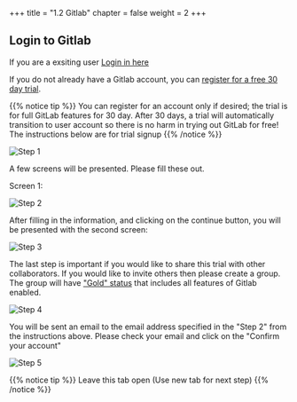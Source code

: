 +++
title = "1.2 Gitlab"
chapter = false
weight = 2
+++

## Login to Gitlab

If you are a exsiting user [Login in here](https://gitlab.com/users/sign_in)

If you do not already have a Gitlab account, you can [register for a free 30 day trial](https://about.gitlab.com/free-trial/). 

{{% notice tip %}}
You can register for an account only if desired; the trial is for full GitLab features for 30 day. After 30 days, a trial will automatically transition to user account so there is no harm in trying out GitLab for free! The instructions below are for trial signup
{{% /notice %}}

![Step 1](/images/getting_started/gitlab-homepage.png)

A few screens will be presented. Please fill these out. 

Screen 1:

![Step 2](/images/getting_started/gitlab-trial-screen-1.png)

After filling in the information, and clicking on the continue button, you will be presented with the second screen:

![Step 3](/images/getting_started/gitlab-trial-screen-2.png)

The last step is important if you would like to share this trial with other collaborators. If you would like to invite others then please create a group. The group will have ["Gold" status](https://about.gitlab.com/pricing/gitlab-com/feature-comparison/) that includes all features of Gitlab enabled. 

![Step 4](/images/getting_started/gitlab-trial-screen-3.png)

You will be sent an email to the email address specified in the "Step 2" from the instructions above. Please check your email and click on the "Confirm your account" 

![Step 5](/images/getting_started//gitlab-trial-screen-4.png)

{{% notice tip %}}
Leave this tab open (Use new tab for next step)
{{% /notice %}}
